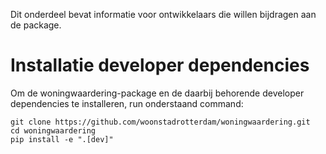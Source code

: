 Dit onderdeel bevat informatie voor ontwikkelaars die willen bijdragen aan de package.

# Installatie developer dependencies

Om de woningwaardering-package en de daarbij behorende developer dependencies te installeren, run onderstaand command:

```
git clone https://github.com/woonstadrotterdam/woningwaardering.git
cd woningwaardering
pip install -e ".[dev]"
```
